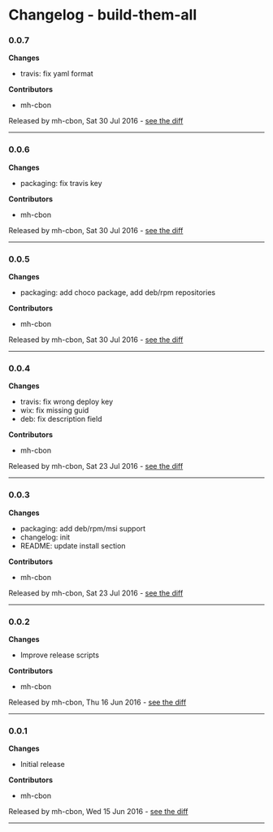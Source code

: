 # Changelog - build-them-all

### 0.0.7

__Changes__

- travis: fix yaml format

__Contributors__

- mh-cbon

Released by mh-cbon, Sat 30 Jul 2016 -
[see the diff](https://github.com/mh-cbon/build-them-all/compare/0.0.6...0.0.7#diff)
______________

### 0.0.6

__Changes__

- packaging: fix travis key

__Contributors__

- mh-cbon

Released by mh-cbon, Sat 30 Jul 2016 -
[see the diff](https://github.com/mh-cbon/build-them-all/compare/0.0.5...0.0.6#diff)
______________

### 0.0.5

__Changes__

- packaging: add choco package, add deb/rpm repositories

__Contributors__

- mh-cbon

Released by mh-cbon, Sat 30 Jul 2016 -
[see the diff](https://github.com/mh-cbon/build-them-all/compare/0.0.4...0.0.5#diff)
______________

### 0.0.4

__Changes__

- travis: fix wrong deploy key
- wix: fix missing guid
- deb: fix description field

__Contributors__

- mh-cbon

Released by mh-cbon, Sat 23 Jul 2016 -
[see the diff](https://github.com/mh-cbon/build-them-all/compare/0.0.3...0.0.4#diff)
______________

### 0.0.3

__Changes__

- packaging: add deb/rpm/msi support
- changelog: init
- README: update install section

__Contributors__

- mh-cbon

Released by mh-cbon, Sat 23 Jul 2016 -
[see the diff](https://github.com/mh-cbon/build-them-all/compare/0.0.2...0.0.3#diff)
______________

### 0.0.2

__Changes__

- Improve release scripts

__Contributors__

- mh-cbon

Released by mh-cbon, Thu 16 Jun 2016 -
[see the diff](https://github.com/mh-cbon/build-them-all/compare/0.0.1...0.0.2#diff)
______________

### 0.0.1

__Changes__

- Initial release

__Contributors__

- mh-cbon

Released by mh-cbon, Wed 15 Jun 2016 -
[see the diff](https://github.com/mh-cbon/build-them-all/compare/f9ac33f3df912480a48c18d2f2ef826192bd1228...0.0.1#diff)
______________


